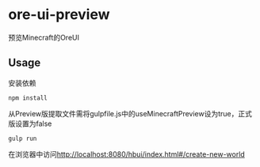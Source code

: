 # ore-ui-preview
预览Minecraft的OreUI

## Usage
安装依赖
```shell
npm install
```
从Preview版提取文件需将gulpfile.js中的useMinecraftPreview设为true，正式版设置为false
```shell
gulp run
```

在浏览器中访问<http://localhost:8080/hbui/index.html#/create-new-world>
